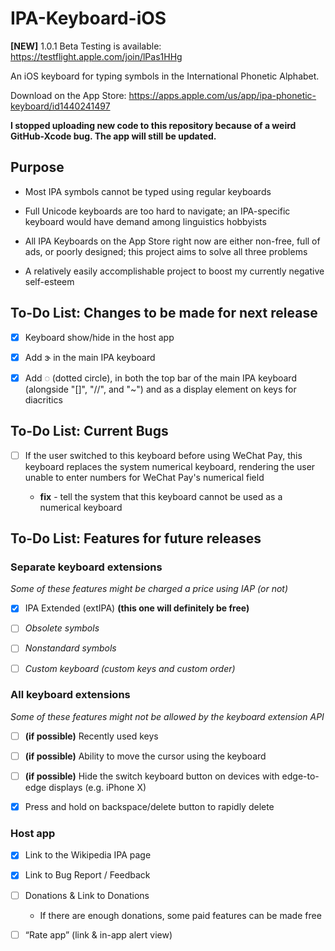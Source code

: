 # IPA-Keyboard-iOS

**[NEW]** 1.0.1 Beta Testing is available: https://testflight.apple.com/join/lPas1HHg 

An iOS keyboard for typing symbols in the International Phonetic Alphabet. 

Download on the App Store: https://apps.apple.com/us/app/ipa-phonetic-keyboard/id1440241497

<b>I stopped uploading new code to this repository because of a weird GitHub-Xcode bug. The app will still be updated.</b>

## Purpose

* Most IPA symbols cannot be typed using regular keyboards

* Full Unicode keyboards are too hard to navigate; an IPA-specific keyboard would have demand among linguistics hobbyists

* All IPA Keyboards on the App Store right now are either non-free, full of ads, or poorly designed; this project aims to solve all three problems

* A relatively easily accomplishable project to boost my currently negative self-esteem

## To-Do List: Changes to be made for next release

- [x] Keyboard show/hide in the host app

- [x] Add ɝ in the main IPA keyboard

- [x] Add ◌ (dotted circle), in both the top bar of the main IPA keyboard (alongside "\[\]", "//", and "~") and as a display element on keys for diacritics

## To-Do List: Current Bugs

- [ ] If the user switched to this keyboard before using WeChat Pay, this keyboard replaces the system numerical keyboard, rendering the user unable to enter numbers for WeChat Pay's numerical field

  * **fix** - tell the system that this keyboard cannot be used as a numerical keyboard

## To-Do List: Features for future releases

### Separate keyboard extensions

_Some of these features might be charged a price using IAP (or not)_

- [x] IPA Extended (extIPA) **(this one will definitely be free)**

- [ ] _Obsolete symbols_

- [ ] _Nonstandard symbols_

- [ ] _Custom keyboard (custom keys and custom order)_

### All keyboard extensions

_Some of these features might not be allowed by the keyboard extension API_

- [ ] **(if possible)** Recently used keys

- [ ] **(if possible)** Ability to move the cursor using the keyboard

- [ ] **(if possible)** Hide the switch keyboard button on devices with edge-to-edge displays (e.g. iPhone X)

- [x] Press and hold on backspace/delete button to rapidly delete

### Host app

- [x] Link to the Wikipedia IPA page

- [x] Link to Bug Report / Feedback

- [ ] Donations & Link to Donations 

  * If there are enough donations, some paid features can be made free

- [ ] “Rate app” (link & in-app alert view)

